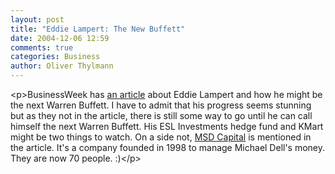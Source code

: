 ```yaml
---
layout: post
title: "Eddie Lampert: The New Buffett"
date: 2004-12-06 12:59
comments: true
categories: Business
author: Oliver Thylmann
---
```



&lt;p&gt;BusinessWeek has [an article](http://www.businessweek.com/magazine/content/04_47/b3909001_mz001.htm) about Eddie Lampert and how he might be the next Warren Buffett. I have to admit that his progress seems stunning but as they not in the article, there is still some way to go until he can call himself the next Warren Buffett. His ESL Investments hedge fund and KMart might be two things to watch. On a side not, [MSD Capital](http://www.msdcapital.com/) is mentioned in the article. It's a company founded in 1998 to manage Michael Dell's money. They are now 70 people. :)&lt;/p&gt;


